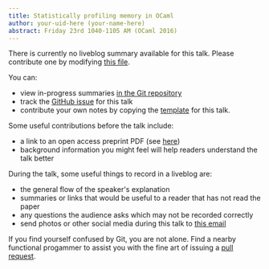 ```yaml
---
title: Statistically profiling memory in OCaml
author: your-uid-here (your-name-here)
abstract: Friday 23rd 1040-1105 AM (OCaml 2016)
---
```


There is currently no liveblog summary available for this talk. Please contribute one by modifying [this file](https://github.com/ocamllabs/icfp2016-blog/blob/master/OCaml/statistically-profiling-memory.md).

You can:
* view in-progress summaries [in the Git repository](https://github.com/ocamllabs/icfp2016-blog/tree/master/OCaml/statistically-profiling-memory/)
* track the [GitHub issue](https://github.com/ocamllabs/icfp2016-blog/issues/143) for this talk
* contribute your own notes by copying the [template](statistically-profiling-memory/template.md) for this talk.

Some useful contributions before the talk include:
* a link to an open access preprint PDF (see [here](https://github.com/gasche/icfp2016-papers))
* background information you might feel will help readers understand the talk better

During the talk, some useful things to record in a liveblog are:
* the general flow of the speaker's explanation
* summaries or links that would be useful to a reader that has not read the paper
* any questions the audience asks which may not be recorded correctly
* send photos or other social media during this talk to [this email](mailto:icfp16.photos@gmail.com?subject=OCaml:statistically-profiling-memory)

If you find yourself confused by Git, you are not alone. Find a nearby functional progammer
to assist you with the fine art of issuing a [pull request](https://help.github.com/articles/about-pull-requests/).

